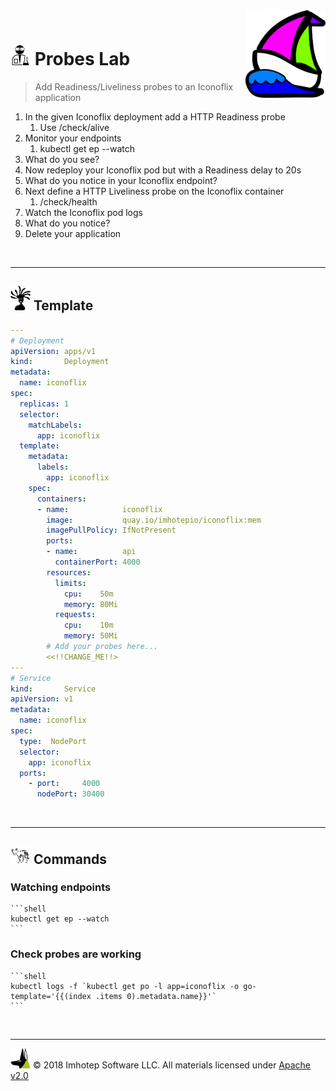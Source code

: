 <img src="../assets/k8sland.png" align="right" width="128" height="auto"/>

<br/>

# <img src="../assets/lab.png" width="32" height="auto"/> Probes Lab

> Add Readiness/Liveliness probes to an Iconoflix application

1. In the given Iconoflix deployment add a HTTP Readiness probe
   1. Use /check/alive
1. Monitor your endpoints
   1. kubectl get ep --watch
1. What do you see?
1. Now redeploy your Iconoflix pod but with a Readiness delay to 20s
1. What do you notice in your Iconoflix endpoint?
1. Next define a HTTP Liveliness probe on the Iconoflix container
   1. /check/health
1. Watch the Iconoflix pod logs
1. What do you notice?
1. Delete your application

<br/>

---
## <img src="../assets/face.png" width="32" height="auto"/> Template

```yaml
---
# Deployment
apiVersion: apps/v1
kind:       Deployment
metadata:
  name: iconoflix
spec:
  replicas: 1
  selector:
    matchLabels:
      app: iconoflix
  template:
    metadata:
      labels:
        app: iconoflix
    spec:
      containers:
      - name:            iconoflix
        image:           quay.io/imhotepio/iconoflix:mem
        imagePullPolicy: IfNotPresent
        ports:
        - name:          api
          containerPort: 4000
        resources:
          limits:
            cpu:    50m
            memory: 80Mi
          requests:
            cpu:    10m
            memory: 50Mi
        # Add your probes here...
        <<!!CHANGE_ME!!>
---
# Service
kind:       Service
apiVersion: v1
metadata:
  name: iconoflix
spec:
  type:  NodePort
  selector:
    app: iconoflix
  ports:
    - port:     4000
      nodePort: 30400
```


<br/>

---
## <img src="../assets/fox.png" width="32" height="auto"/> Commands

### Watching endpoints

    ```shell
    kubectl get ep --watch
    ```

### Check probes are working

    ```shell
    kubectl logs -f `kubectl get po -l app=iconoflix -o go-template='{{(index .items 0).metadata.name}}'`
    ```

<br/>

---
<img src="../assets/imhotep_logo.png" width="32" height="auto"/> © 2018 Imhotep Software LLC.
All materials licensed under [Apache v2.0](http://www.apache.org/licenses/LICENSE-2.0)